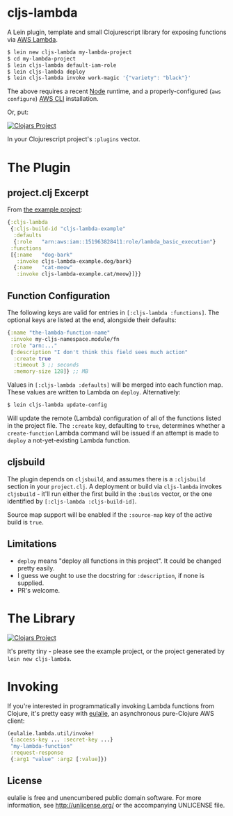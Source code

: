 # cljs-lambda

A Lein plugin, template and small Clojurescript library for exposing functions
via [AWS Lambda](http://aws.amazon.com/documentation/lambda/).

```sh
$ lein new cljs-lambda my-lambda-project
$ cd my-lambda-project
$ lein cljs-lambda default-iam-role
$ lein cljs-lambda deploy
$ lein cljs-lambda invoke work-magic '{"variety": "black"}'
```

The above requires a recent [Node](https://nodejs.org/) runtime, and a properly-configured (`aws configure`) [AWS CLI](https://github.com/aws/aws-cli) installation.

Or, put:

[![Clojars
Project](http://clojars.org/io.nervous/lein-cljs-lambda/latest-version.svg)](http://clojars.org/io.nervous/lein-cljs-lambda)

In your Clojurescript project's `:plugins` vector.

# The Plugin

## project.clj Excerpt
From [the example project](https://github.com/nervous-systems/cljs-lambda/blob/master/example/project.clj):

```clojure
{:cljs-lambda
 {:cljs-build-id "cljs-lambda-example"
  :defaults
  {:role   "arn:aws:iam::151963828411:role/lambda_basic_execution"}
 :functions
 [{:name   "dog-bark"
   :invoke cljs-lambda-example.dog/bark}
  {:name   "cat-meow"
   :invoke cljs-lambda-example.cat/meow}]}}
```

## Function Configuration

The following keys are valid for entries in `[:cljs-lambda :functions]`.  The optional keys are listed at the end, alongside their defaults:

```clojure
{:name "the-lambda-function-name"
 :invoke my-cljs-namespace.module/fn
 :role "arn:..."
 [:description "I don't think this field sees much action"
  :create true
  :timeout 3 ;; seconds
  :memory-size 128]} ;; MB
```

Values in `[:cljs-lambda :defaults]` will be merged into each function map.  These values are written to Lambda on  `deploy`.  Alternatively:

```sh
$ lein cljs-lambda update-config
```

Will update the remote (Lambda) configuration of all of the functions listed in the project file.  The `:create` key, defaulting to `true`, determines whether a `create-function` Lambda command will be issued if an attempt is made to `deploy` a not-yet-existing Lambda function.

## cljsbuild

The plugin depends on `cljsbuild`, and assumes there is a `:cljsbuild` section
in your `project.clj`.  A deployment or build via `cljs-lambda` invokes
`cljsbuild` - it'll run either the first build in the `:builds` vector, or the
one identified by `[:cljs-lambda :cljs-build-id]`. 

Source map support will be enabled if the `:source-map` key of the active build
is `true`.

## Limitations

 - `deploy` means "deploy all functions in this project".  It could be changed pretty easily.
 - I guess we ought to use the docstring for `:description`, if none is supplied.
 - PR's welcome.

# The Library

[![Clojars Project](http://clojars.org/io.nervous/cljs-lambda/latest-version.svg)](http://clojars.org/io.nervous/cljs-lambda)

It's pretty tiny - please see the example project, or the project generated by `lein new cljs-lambda`.

# Invoking

If you're interested in programmatically invoking Lambda functions from Clojure, it's pretty easy with [eulalie](https://github.com/nervous-systems/eulalie), an asynchronous pure-Clojure AWS client:

```clojure
(eulalie.lambda.util/invoke!
 {:access-key ... :secret-key ...}
 "my-lambda-function"
 :request-response
 {:arg1 "value" :arg2 [:value]})
```

## License

eulalie is free and unencumbered public domain software. For more
information, see http://unlicense.org/ or the accompanying UNLICENSE
file.
